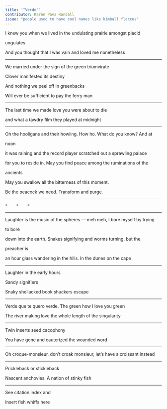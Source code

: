 ```yaml
---
title: '"Verde"'
contributor: Karen Pava Randall
issue: "people used to have cool names like kimball flaccus"
---
```


I knew you when we lived in the undulating prairie amongst placid

ungulates

And you thought that I was vain and loved me nonetheless

---

We married under the sign of the green triumvirate

Clover manifested its destiny

And nothing we peel off in greenbacks

Will ever be sufficient to pay the ferry man

---

The last time we made love you were about to die

and what a tawdry film they played at midnight

---

Oh the hooligans and their howling. How ho. What do you know? And at

noon

it was raining and the record player scratched out a sprawling palace

for you to reside in. May you find peace among the ruminations of the

ancients

May you swallow all the bitterness of this moment.

Be the peacock we need. Transform and purge.

---

`*    *    *`

---

Laughter is the music of the spheres — meh meh, I bore myself by trying

to bore

down into the earth. Snakes signifying and worms turning, but the

preacher is

an hour glass wandering in the hills. In the dunes on the cape

---

Laughter in the early hours

Sandy signifiers

Snaky shellacked book shuckers escape

---

Verde que te quero verde. The green how I love you green

The river making love the whole length of the singularity

---

Twin inserts seed cacophony

You have gone and cauterized the wounded word

---

Oh croque-monsieur, don’t croak monsieur, let’s have a croissant instead

---

Prickleback or stickleback

Nascent anchovies. A nation of stinky fish

---

See citation index and

Insert fish whiffs here
